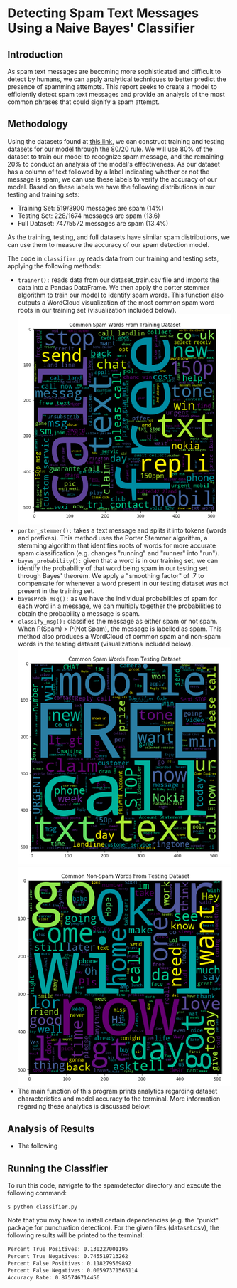
Detecting Spam Text Messages Using a Naive Bayes' Classifier
============


Introduction
---------

As spam text messages are becoming more sophisticated and difficult to detect by humans,
we can apply analytical techniques to better predict the presence of spamming attempts. This report seeks to create 
a model to efficiently detect spam text messages and provide an analysis of the most common phrases that could
signify a spam attempt. 

Methodology
----------
Using the datasets found at [this link](http://spamassassin.apache.org/old/publiccorpus/), we can construct training
and testing datasets for our model through the 80/20 rule. We will use 80% of the dataset to train our model to recognize 
spam message, and the remaining 20% to conduct an analysis of the model's effectiveness. As our dataset has a column of 
text followed by a label indicating whether or not the message is spam, we can use these labels to verify the accuracy
of our model. Based on these labels we have the following distributions in our testing and training sets: 

- Training Set: 519/3900 messages are spam (14%)
- Testing Set: 228/1674 messages are spam (13.6)
- Full Dataset: 747/5572 messages are spam (13.4%)

As the training, testing, and full datasets have similar spam distributions, we can use them to measure the accuracy
of our spam detection model.

The code in `classifier.py` reads data from our training and testing sets, applying the following methods: 
 
- `trainer():` reads data from our dataset_train.csv file and imports the data into a Pandas DataFrame. We then apply
the porter stemmer algorithm to train our model to identify spam words. This function also outputs a WordCloud visualization
of the most common spam word roots in our training set (visualization included below). 
![Alt Text](spam_training.png "Spam Words")
- `porter_stemmer():` takes a text message and splits it into tokens (words and prefixes). This method 
uses the Porter Stemmer algorithm, a stemming algorithm that identifies roots of words for more accurate spam classification
(e.g. changes "running" and "runner" into "run"). 
- `bayes_probability():` given that a word is in our training set, we can identify the probability of 
that word being spam in our testing set through Bayes' theorem. We apply a "smoothing factor" of .7 to compensate for whenever
a word present in our testing dataset was not present in the training set. 
- `bayesProb_msg():` as we have the individual probabilities of spam for each word in a message, we can 
multiply together the probabilities to obtain the probability a message is spam. 
- `classify_msg():` classifies the message as either spam or not spam. When P(Spam) > P(Not Spam), the message 
is labelled as spam. This method also produces a WordCloud of common spam and non-spam words in the testing dataset (visualizations included below). 
![Alt Text](spam_testing.png "Spam Words")
![Alt Text](ham_testing.png "Non-Spam Words")
- The main function of this program prints analytics regarding dataset characteristics and model accuracy to the terminal. 
More information regarding these analytics is discussed below. 


Analysis of Results
-----

-   The following 



Running the Classifier
------------

To run this code, navigate to the spamdetector directory and execute the following command:

``` {.sh}
$ python classifier.py
```
Note that you may have to install certain dependencies (e.g. the "punkt" package for punctuation detection). For the given files (dataset.csv), the following results will be printed to the terminal: 
``` {.sh}
Percent True Positives: 0.130227001195
Percent True Negatives: 0.745519713262
Percent False Positives: 0.118279569892
Percent False Negatives: 0.00597371565114
Accuracy Rate: 0.875746714456

```


